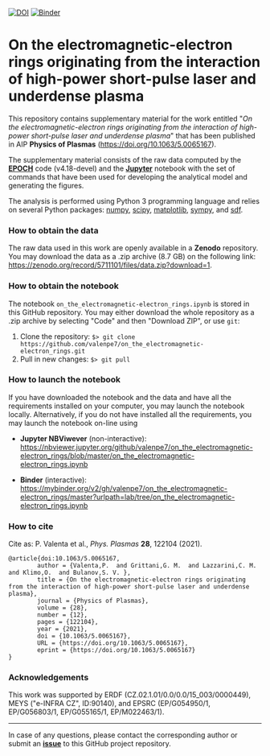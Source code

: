 [![DOI](https://zenodo.org/badge/DOI/10.5281/zenodo.5711100.svg)](https://doi.org/10.5281/zenodo.5711100)
[![Binder](https://mybinder.org/badge_logo.svg)](https://mybinder.org/v2/gh/valenpe7/on_the_electromagnetic-electron_rings/master?urlpath=lab/tree/on_the_electromagnetic-electron_rings.ipynb)

# On the electromagnetic-electron rings originating from the interaction of high-power short-pulse laser and underdense plasma

This repository contains supplementary material for the work entitled "*On the electromagnetic-electron rings originating from the interaction of high-power short-pulse laser and underdense plasma*" that has been published in AIP **Physics of Plasmas** (https://doi.org/10.1063/5.0065167).

The supplementary material consists of the raw data computed by the **[EPOCH](https://cfsa-pmw.warwick.ac.uk/EPOCH)** code (v4.18-devel) and the **[Jupyter](https://jupyter.org/)** notebook with the set of commands that have been used for developing the analytical model and generating the figures.

The analysis is performed using Python 3 programming language and relies on several Python packages: [numpy](https://github.com/numpy/numpy), [scipy](https://github.com/scipy/scipy), [matplotlib](https://github.com/matplotlib/matplotlib), [sympy](https://github.com/sympy/sympy), and [sdf](https://github.com/keithbennett/SDF).

### How to obtain the data

The raw data used in this work are openly available in a **Zenodo** repository. You may download the data as a .zip archive (8.7 GB) on the following link: https://zenodo.org/record/5711101/files/data.zip?download=1.

### How to obtain the notebook

The notebook `on_the_electromagnetic-electron_rings.ipynb` is stored in this GitHub repository. You may either download the whole repository as a .zip archive by selecting "Code" and then "Download ZIP", or use `git`:

1. Clone the repository: ``` $> git clone https://github.com/valenpe7/on_the_electromagnetic-electron_rings.git ```
2. Pull in new changes: ``` $> git pull ```

### How to launch the notebook

If you have downloaded the notebook and the data and have all the requirements installed on your computer, you may launch the notebook locally. Alternatively, if you do not have installed all the requirements, you may launch the notebook on-line using
* **Jupyter NBViwever** (non-interactive): https://nbviewer.jupyter.org/github/valenpe7/on_the_electromagnetic-electron_rings/blob/master/on_the_electromagnetic-electron_rings.ipynb

* **Binder** (interactive): https://mybinder.org/v2/gh/valenpe7/on_the_electromagnetic-electron_rings/master?urlpath=lab/tree/on_the_electromagnetic-electron_rings.ipynb

### How to cite

Cite as: P. Valenta et al., *Phys. Plasmas* **28**, 122104 (2021).
```
@article{doi:10.1063/5.0065167,
        author = {Valenta,P.  and Grittani,G. M.  and Lazzarini,C. M.  and Klimo,O.  and Bulanov,S. V. },
        title = {On the electromagnetic-electron rings originating from the interaction of high-power short-pulse laser and underdense plasma},
        journal = {Physics of Plasmas},
        volume = {28},
        number = {12},
        pages = {122104},
        year = {2021},
        doi = {10.1063/5.0065167},
        URL = {https://doi.org/10.1063/5.0065167},
        eprint = {https://doi.org/10.1063/5.0065167}
}
```

### Acknowledgements

This work was supported by ERDF (CZ.02.1.01/0.0/0.0/15_003/0000449), MEYS ("e-INFRA CZ", ID:90140), and EPSRC (EP/G054950/1, EP/G056803/1, EP/G055165/1, EP/M022463/1).

---

In case of any questions, please contact the corresponding author or submit an **[issue](https://github.com/valenpe7/on_the_electromagnetic-electron_rings/issues)** to this GitHub project repository.
